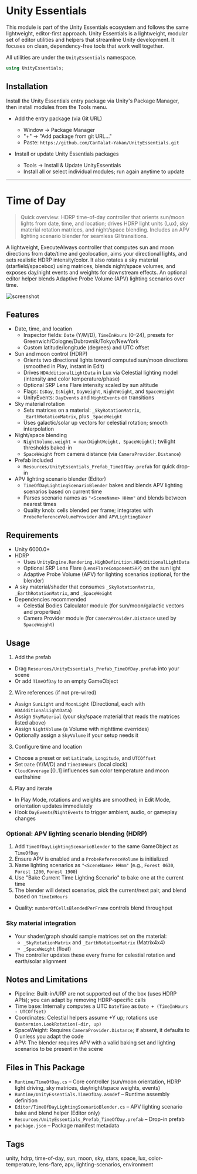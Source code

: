 # Unity Essentials

This module is part of the Unity Essentials ecosystem and follows the same lightweight, editor-first approach.
Unity Essentials is a lightweight, modular set of editor utilities and helpers that streamline Unity development. It focuses on clean, dependency-free tools that work well together.

All utilities are under the `UnityEssentials` namespace.

```csharp
using UnityEssentials;
```

## Installation

Install the Unity Essentials entry package via Unity's Package Manager, then install modules from the Tools menu.

- Add the entry package (via Git URL)
    - Window → Package Manager
    - "+" → "Add package from git URL…"
    - Paste: `https://github.com/CanTalat-Yakan/UnityEssentials.git`

- Install or update Unity Essentials packages
    - Tools → Install & Update UnityEssentials
    - Install all or select individual modules; run again anytime to update

---

# Time of Day

> Quick overview: HDRP time-of-day controller that orients sun/moon lights from date, time, and location; drives HDRP light units (Lux), sky material rotation matrices, and night/space blending. Includes an APV lighting scenario blender for seamless GI transitions.

A lightweight, ExecuteAlways controller that computes sun and moon directions from date/time and geolocation, aims your directional lights, and sets realistic HDRP intensity/color. It also rotates a sky material (starfield/spacebox) using matrices, blends night/space volumes, and exposes day/night events and weights for downstream effects. An optional editor helper blends Adaptive Probe Volume (APV) lighting scenarios over time.

![screenshot](Documentation/Screenshot.png)

## Features
- Date, time, and location
  - Inspector fields: `Date` (Y/M/D), `TimeInHours` (0–24), presets for Greenwich/Cologne/Dubrovnik/Tokyo/NewYork
  - Custom latitude/longitude (degrees) and UTC offset
- Sun and moon control (HDRP)
  - Orients two directional lights toward computed sun/moon directions (smoothed in Play, instant in Edit)
  - Drives `HDAdditionalLightData` in Lux via Celestial lighting model (intensity and color temperature/phase)
  - Optional SRP Lens Flare intensity scaled by sun altitude
  - Flags: `IsDay`, `IsNight`, `DayWeight`, `NightWeight`, and `SpaceWeight`
  - UnityEvents: `DayEvents` and `NightEvents` on transitions
- Sky material rotation
  - Sets matrices on a material: `_SkyRotationMatrix`, `_EarthRotationMatrix`, plus `_SpaceWeight`
  - Uses galactic/solar up vectors for celestial rotation; smooth interpolation
- Night/space blending
  - `NightVolume.weight = max(NightWeight, SpaceWeight)`; twilight thresholds baked-in
  - `SpaceWeight` from camera distance (via `CameraProvider.Distance`)
- Prefab included
  - `Resources/UnityEssentials_Prefab_TimeOfDay.prefab` for quick drop-in
- APV lighting scenario blender (Editor)
  - `TimeOfDayLightingScenarioBlender` bakes and blends APV lighting scenarios based on current time
  - Parses scenario names as `"<SceneName> HHmm"` and blends between nearest times
  - Quality knob: cells blended per frame; integrates with `ProbeReferenceVolumeProvider` and `APVLightingBaker`

## Requirements
- Unity 6000.0+
- HDRP
  - Uses `UnityEngine.Rendering.HighDefinition.HDAdditionalLightData`
  - Optional SRP Lens Flare (`LensFlareComponentSRP`) on the sun light
  - Adaptive Probe Volume (APV) for lighting scenarios (optional, for the blender)
- A sky material/shader that consumes `_SkyRotationMatrix`, `_EarthRotationMatrix`, and `_SpaceWeight`
- Dependencies recommended
  - Celestial Bodies Calculator module (for sun/moon/galactic vectors and properties)
  - Camera Provider module (for `CameraProvider.Distance` used by `SpaceWeight`)

## Usage

1) Add the prefab
- Drag `Resources/UnityEssentials_Prefab_TimeOfDay.prefab` into your scene
- Or add `TimeOfDay` to an empty GameObject

2) Wire references (if not pre-wired)
- Assign `SunLight` and `MoonLight` (Directional, each with `HDAdditionalLightData`)
- Assign `SkyMaterial` (your sky/space material that reads the matrices listed above)
- Assign `NightVolume` (a Volume with nighttime overrides)
- Optionally assign a `SkyVolume` if your setup needs it

3) Configure time and location
- Choose a preset or set `Latitude`, `Longitude`, and `UTCOffset`
- Set `Date` (Y/M/D) and `TimeInHours` (local clock)
- `CloudCoverage` [0..1] influences sun color temperature and moon earthshine

4) Play and iterate
- In Play Mode, rotations and weights are smoothed; in Edit Mode, orientation updates immediately
- Hook `DayEvents`/`NightEvents` to trigger ambient, audio, or gameplay changes

### Optional: APV lighting scenario blending (HDRP)
1) Add `TimeOfDayLightingScenarioBlender` to the same GameObject as `TimeOfDay`
2) Ensure APV is enabled and a `ProbeReferenceVolume` is initialized
3) Name lighting scenarios as `"<SceneName> HHmm"` (e.g., `Forest 0630`, `Forest 1200`, `Forest 1900`)
4) Use "Bake Current Time Lighting Scenario" to bake one at the current time
5) The blender will detect scenarios, pick the current/next pair, and blend based on `TimeInHours`
- Quality: `numberOfCellsBlendedPerFrame` controls blend throughput

### Sky material integration
- Your shader/graph should sample matrices set on the material:
  - `_SkyRotationMatrix` and `_EarthRotationMatrix` (Matrix4x4)
  - `_SpaceWeight` (float)
- The controller updates these every frame for celestial rotation and earth/solar alignment

## Notes and Limitations
- Pipeline: Built-in/URP are not supported out of the box (uses HDRP APIs); you can adapt by removing HDRP-specific calls
- Time base: Internally computes a UTC `DateTime` as `Date + (TimeInHours - UTCOffset)`
- Coordinates: Celestial helpers assume +Y up; rotations use `Quaternion.LookRotation(-dir, up)`
- SpaceWeight: Requires `CameraProvider.Distance`; if absent, it defaults to 0 unless you adapt the code
- APV: The blender requires APV with a valid baking set and lighting scenarios to be present in the scene

## Files in This Package
- `Runtime/TimeOfDay.cs` – Core controller (sun/moon orientation, HDRP light driving, sky matrices, day/night/space weights, events)
- `Runtime/UnityEssentials.TimeOfDay.asmdef` – Runtime assembly definition
- `Editor/TimeOfDayLightingScenarioBlender.cs` – APV lighting scenario bake and blend helper (Editor only)
- `Resources/UnityEssentials_Prefab_TimeOfDay.prefab` – Drop-in prefab
- `package.json` – Package manifest metadata

## Tags
unity, hdrp, time-of-day, sun, moon, sky, stars, space, lux, color-temperature, lens-flare, apv, lighting-scenarios, environment
